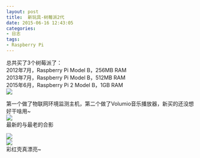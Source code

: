 ```yaml
---
layout: post
title: 	新玩具-树莓派2代
date: 2015-06-16 12:43:05
categories:
- 日志
tags:
- Raspberry Pi
---
```


总共买了3个树莓派了：    
2012年7月，Raspberry Pi Model B，256MB RAM    
2013年7月，Raspberry Pi Model B，512MB RAM    
2015年6月，Raspberry Pi 2 Model B，1GB RAM    
![](https://github.com/bh3nvn/bh3nvn.github.io/raw/master/image/2015/2015-06-16-01.jpg)  

第一个做了物联网环境监测主机，第二个做了Volumio音乐播放器，新买的还没想好干啥用~    
![](https://github.com/bh3nvn/bh3nvn.github.io/raw/master/image/2015/2015-06-16-02.jpg)      
最新的与最老的合影

![](https://github.com/bh3nvn/bh3nvn.github.io/raw/master/image/2015/2015-06-16-03.jpg)           
![](https://github.com/bh3nvn/bh3nvn.github.io/raw/master/image/2015/2015-06-16-04.jpg)          
彩红壳真漂亮~

